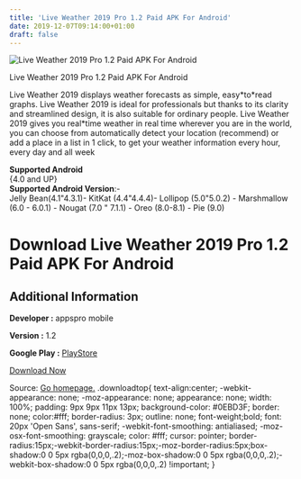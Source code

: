 ```yaml
---
title: 'Live Weather 2019 Pro 1.2 Paid APK For Android'
date: 2019-12-07T09:14:00+01:00
draft: false
---
```


![Live Weather 2019 Pro 1.2 Paid APK For Android](https://i0.wp.com/apkhome.net/wp-content/uploads/2019/11/Live-Weather-2019-Pro-1.2-Paid.png "Live Weather 2019 Pro 1.2 Paid APK For Android")

  

Live Weather 2019 Pro 1.2 Paid APK For Android

Live Weather 2019 displays weather forecasts as simple, easy\*to\*read graphs. Live Weather 2019 is ideal for professionals but thanks to its clarity and streamlined design, it is also suitable for ordinary people. Live Weather 2019 gives you real\*time weather in real time wherever you are in the world, you can choose from automatically detect your location (recommend) or add a place in a list in 1 click, to get your weather information every hour, every day and all week

**Supported Android**  
{4.0 and UP}  
**Supported Android Version**:-  
Jelly Bean(4.1"4.3.1)- KitKat (4.4"4.4.4)- Lollipop (5.0"5.0.2) - Marshmallow (6.0 - 6.0.1) - Nougat (7.0 " 7.1.1) - Oreo (8.0-8.1) - Pie (9.0)

Download Live Weather 2019 Pro 1.2 Paid APK For Android
=======================================================

Additional Information
----------------------

**Developer :** appspro mobile

**Version :** 1.2

**Google Play :** [PlayStore](https://play.google.com/store/apps/details?id=com.mobiledev.weather.pro&hl=en)

  

[Download Now](https://store4app.co/post/live-weather-2019-pro-1-2-paid-apk-for-android_1574951367)

  
Source: [Go homepage.](https://store4app.co/post/live-weather-2019-pro-1-2-paid-apk-for-android_1574951367) .downloadtop{ text-align:center; -webkit-appearance: none; -moz-appearance: none; appearance: none; width: 100%; padding: 9px 9px 11px 13px; background-color: #0EBD3F; border: none; color:#fff; border-radius: 3px; outline: none; font-weight;bold; font: 20px 'Open Sans', sans-serif; -webkit-font-smoothing: antialiased; -moz-osx-font-smoothing: grayscale; color: #fff; cursor: pointer; border-radius:15px;-webkit-border-radius:15px;-moz-border-radius:5px;box-shadow:0 0 5px rgba(0,0,0,.2);-moz-box-shadow:0 0 5px rgba(0,0,0,.2);-webkit-box-shadow:0 0 5px rgba(0,0,0,.2) !important; }